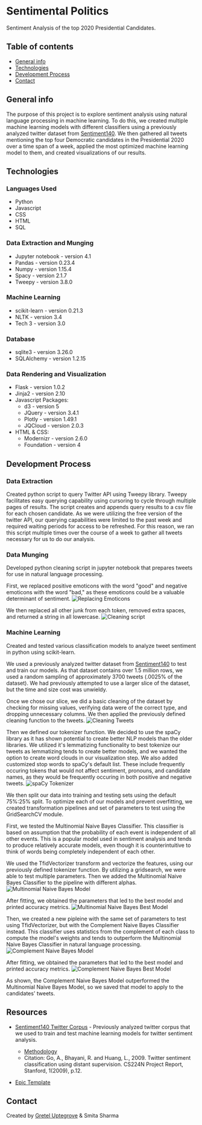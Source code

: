 # Sentimental Politics

Sentiment Analysis of the top 2020 Presidential Candidates.

## Table of contents

* [General info](#general-info)
* [Technologies](#technologies)
* [Development Process](#development-process)
* [Contact](#contact)

## General info

The purpose of this project is to explore sentiment analysis using natural language processing in machine learning. To do this, we created multiple machine learning models with different classifiers using a previously analyzed twitter dataset from [Sentiment140](http://help.sentiment140.com/for-students). We then gathered all tweets mentioning the top four Democratic candidates in the Presidential 2020 over a time span of a week, applied the most optimized machine learning model to them, and created visualizations of our results.

## Technologies

### Languages Used

* Python
* Javascript
* CSS
* HTML
* SQL

### Data Extraction and Munging

* Jupyter notebook - version 4.1
* Pandas - version 0.23.4
* Numpy - version 1.15.4
* Spacy - version 2.1.7
* Tweepy - version 3.8.0

### Machine Learning

* scikit-learn - version 0.21.3
* NLTK - version 3.4
* Tech 3 - version 3.0

### Database

* sqlite3 - version 3.26.0
* SQLAlchemy - version 1.2.15

### Data Rendering and Visualization

* Flask - version 1.0.2
* Jinja2 - version 2.10
* Javascript Packages:
  * d3 - version 5
  * JQuery - version 3.4.1
  * Plotly - version 1.49.1
  * JQCloud - version 2.0.3
* HTML & CSS:
  * Modernizr - version 2.6.0
  * Foundation - version 4

## Development Process

### Data Extraction

Created python script to query Twitter API using Tweepy library. Tweepy facilitates easy querying capability using cursoring to cycle through multiple pages of results. The script creates and appends query results to a csv file for each chosen candidate. As we were utilizing the free version of the twitter API, our querying capabilities were limited to the past week and required waiting periods for access to be refreshed. For this reason, we ran this script multiple times over the course of a week to gather all tweets necessary for us to do our analysis.

### Data Munging

Developed python cleaning script in jupyter notebook that prepares tweets for use in natural language processing.

First, we replaced positive emoticons with the word "good" and negative emoticons with the word "bad," as these emoticons could be a valuable determinant of sentiment.
![Replacing Emoticons](static/images/emoticon.png)

We then replaced all other junk from each token, removed extra spaces, and returned a string in all lowercase.
![Cleaning script](static/images/clean.png)

### Machine Learning

Created and tested various classification models to analyze tweet sentiment in python using scikit-learn.

We used a previously analyzed twitter dataset from [Sentiment140](http://help.sentiment140.com/for-students) to test and train our models. As that dataset contains over 1.5 million rows, we used a random sampling of approximately 3700 tweets (.0025% of the dataset). We had previously attempted to use a larger slice of the dataset, but the time and size cost was unwieldy.

Once we chose our slice, we did a basic cleaning of the dataset by checking for missing values, verifying data were of the correct type, and dropping unnecessary columns. We then applied the previously defined cleaning function to the tweets.
![Cleaning Tweets](static/images/clean_tweets.png)

Then we defined our tokenizer function. We decided to use the spaCy library as it has shown potential to create better NLP models than the older libraries. We utilized it's lemmatizing functionality to best tokenize our tweets as lemmatizing tends to create better models, and we wanted the option to create word clouds in our visualization step. We also added customized stop words to spaCy's default list. These include frequently occuring tokens that would not affect sentiment, pronouns, and candidate names, as they would be frequently occuring in both positive and negative tweets.
![spaCy Tokenizer](static/images/tokenizer.png)

We then split our data into training and testing sets using the default 75%:25% split. To optimize each of our models and prevent overfitting, we created transformation pipelines and set of parameters to test using the GridSearchCV module.

First, we tested the Multinomial Naive Bayes Classifier. This classifier is based on assumption that the probability of each event is independent of all other events. This is a popular model used in sentiment analysis and tends to produce relatively accurate models, even though it is counterintuitive to think of words being completely independent of each other.

We used the TfidVectorizer transform and vectorize the features, using our previously defined tokenizer function. By utilizing a gridsearch, we were able to test multiple parameters. Then we added the Multinomial Naive Bayes Classifier to the pipeline with different alphas.
![Multinomial Naive Bayes Model](static/images/MNB.png)

After fitting, we obtained the parameters that led to the best model and printed accuracy metrics.
![Multinomial Naive Bayes Best Model](static/images/MNB_best.png)

Then, we created a new pipleine with the same set of parameters to test using TfidVectorizer, but with the Complement Naive Bayes Classifier instead. This classifier uses statistics from the complement of each class to compute the model's weights and tends to outperform the Multinomial Naive Bayes Classifier in natural language processing.
![Complement Naive Bayes Model](static/images/CNB.png)

After fitting, we obtained the parameters that led to the best model and printed accuracy metrics.
![Complement Naive Bayes Best Model](static/images/CNB_best.png)

As shown, the Complement Naive Bayes Model outperformed the Multinomial Naive Bayes Model, so we saved that model to apply to the candidates' tweets.

## Resources

* [Sentiment140 Twitter Corpus](http://help.sentiment140.com/for-students) - Previously analyzed twitter corpus that we used to train and test machine learning models for twitter sentiment analysis.
  * [Methodology](https://cs.stanford.edu/people/alecmgo/papers/TwitterDistantSupervision09.pdf)
  * Citation: Go, A., Bhayani, R. and Huang, L., 2009. Twitter sentiment classification using distant supervision. CS224N Project Report, Stanford, 1(2009), p.12.

* [Epic Template](https://www.templatemonster.com/blog/free-zurb-foundation-templates/)

## Contact

Created by [Gretel Uptegrove](https://gretelup.github.io/) &
Smita Sharma

